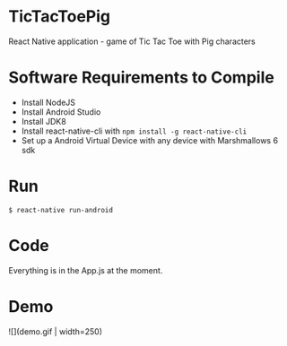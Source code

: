 # TicTacToePig
React Native application - game of Tic Tac Toe with Pig characters

# Software Requirements to Compile
- Install NodeJS
- Install Android Studio
- Install JDK8
- Install react-native-cli with `npm install -g react-native-cli`
- Set up a Android Virtual Device with any device with Marshmallows 6 sdk

# Run
`$ react-native run-android`

# Code
Everything is in the App.js at the moment.

# Demo

![](demo.gif | width=250)
